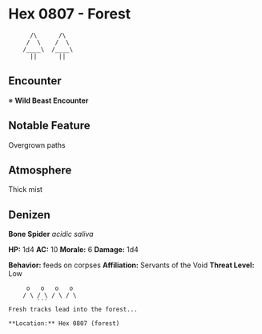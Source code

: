 # Hex 0807 - Forest
```
      /\      /\
     /  \    /  \
    /____\  /____\
      ||      ||
```

## Encounter

※ **Wild Beast Encounter**

## Notable Feature

Overgrown paths

## Atmosphere

Thick mist

## Denizen

**Bone Spider**
*acidic saliva*

**HP:** 1d4 **AC:** 10 **Morale:** 6
**Damage:** 1d4

**Behavior:** feeds on corpses
**Affiliation:** Servants of the Void
**Threat Level:** Low

```
     o   o   o   o
    / \ / \ / \ / \
        ```
Fresh tracks lead into the forest...

**Location:** Hex 0807 (forest)
